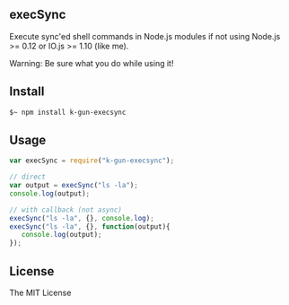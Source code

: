 ## execSync

Execute sync'ed shell commands in Node.js modules if not using Node.js >= 0.12 or IO.js >= 1.10 (like me).

Warning: Be sure what you do while using it!

## Install

```sh
$~ npm install k-gun-execsync
```

## Usage

```js
var execSync = require("k-gun-execsync");

// direct
var output = execSync("ls -la");
console.log(output);

// with callback (not async)
execSync("ls -la", {}, console.log);
execSync("ls -la", {}, function(output){
   console.log(output);
});
```

## License

The MIT License
